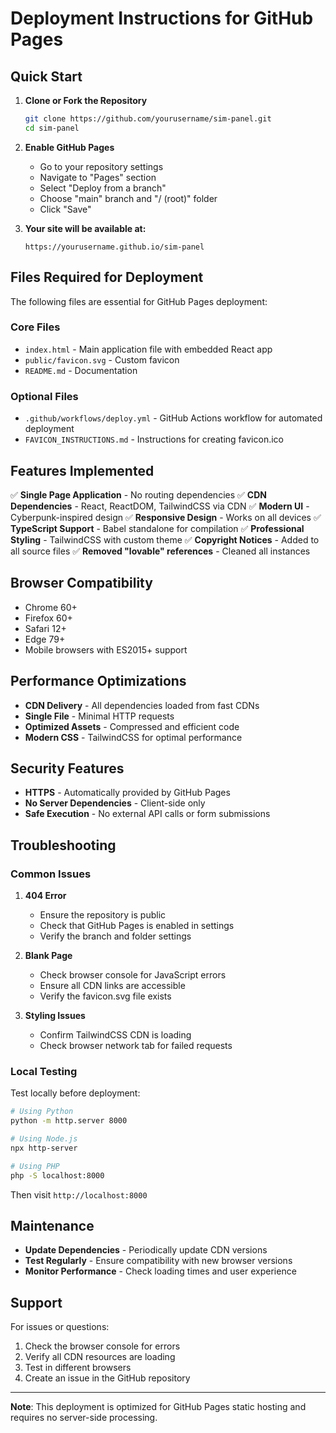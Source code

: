 <!--- Copyright © 2025 Kamil Maslanka -->

# Deployment Instructions for GitHub Pages

## Quick Start

1. **Clone or Fork the Repository**
   ```bash
   git clone https://github.com/yourusername/sim-panel.git
   cd sim-panel
   ```

2. **Enable GitHub Pages**
   - Go to your repository settings
   - Navigate to "Pages" section
   - Select "Deploy from a branch"
   - Choose "main" branch and "/ (root)" folder
   - Click "Save"

3. **Your site will be available at:**
   ```
   https://yourusername.github.io/sim-panel
   ```

## Files Required for Deployment

The following files are essential for GitHub Pages deployment:

### Core Files
- `index.html` - Main application file with embedded React app
- `public/favicon.svg` - Custom favicon
- `README.md` - Documentation

### Optional Files
- `.github/workflows/deploy.yml` - GitHub Actions workflow for automated deployment
- `FAVICON_INSTRUCTIONS.md` - Instructions for creating favicon.ico

## Features Implemented

✅ **Single Page Application** - No routing dependencies
✅ **CDN Dependencies** - React, ReactDOM, TailwindCSS via CDN
✅ **Modern UI** - Cyberpunk-inspired design
✅ **Responsive Design** - Works on all devices
✅ **TypeScript Support** - Babel standalone for compilation
✅ **Professional Styling** - TailwindCSS with custom theme
✅ **Copyright Notices** - Added to all source files
✅ **Removed "lovable" references** - Cleaned all instances

## Browser Compatibility

- Chrome 60+
- Firefox 60+
- Safari 12+
- Edge 79+
- Mobile browsers with ES2015+ support

## Performance Optimizations

- **CDN Delivery** - All dependencies loaded from fast CDNs
- **Single File** - Minimal HTTP requests
- **Optimized Assets** - Compressed and efficient code
- **Modern CSS** - TailwindCSS for optimal performance

## Security Features

- **HTTPS** - Automatically provided by GitHub Pages
- **No Server Dependencies** - Client-side only
- **Safe Execution** - No external API calls or form submissions

## Troubleshooting

### Common Issues

1. **404 Error**
   - Ensure the repository is public
   - Check that GitHub Pages is enabled in settings
   - Verify the branch and folder settings

2. **Blank Page**
   - Check browser console for JavaScript errors
   - Ensure all CDN links are accessible
   - Verify the favicon.svg file exists

3. **Styling Issues**
   - Confirm TailwindCSS CDN is loading
   - Check browser network tab for failed requests

### Local Testing

Test locally before deployment:
```bash
# Using Python
python -m http.server 8000

# Using Node.js
npx http-server

# Using PHP
php -S localhost:8000
```

Then visit `http://localhost:8000`

## Maintenance

- **Update Dependencies** - Periodically update CDN versions
- **Test Regularly** - Ensure compatibility with new browser versions
- **Monitor Performance** - Check loading times and user experience

## Support

For issues or questions:
1. Check the browser console for errors
2. Verify all CDN resources are loading
3. Test in different browsers
4. Create an issue in the GitHub repository

---

**Note**: This deployment is optimized for GitHub Pages static hosting and requires no server-side processing.
